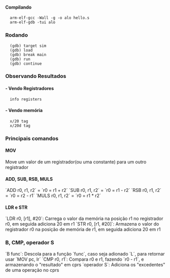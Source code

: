 #### Compilando
```
  arm-elf-gcc -Wall -g -o alo hello.s
  arm-elf-gdb -tui alo
```
### Rodando
```
  (gdb) target sim
  (gdb) load
  (gdb) break main
  (gdb) run
  (gdb) continue
```
### Observando Resultados
#### - Vendo Registradores
```
  info registers
```
#### - Vendo memória
```
  x/20 tag
  x/20d tag
```
### Principais comandos
#### MOV

Move um valor de um registrador(ou uma constante) para um outro registrador

#### ADD, SUB, RSB, MULS

´ADD r0, r1, r2´ = ´r0 = r1 + r2´
´SUB r0, r1, r2´ = ´r0 = r1 - r2´
´RSB r0, r1, r2´ = ´r0 = r2 - r1´
´MULS r0, r1, r2´ = ´r0 = r1 * r2´

#### LDR e STR

´LDR r0, [r1], #20´: Carrega o valor da memória na posição r1 no registrador r0, em seguida adiciona 20 em r1
´STR	r0, [r1, #20]´: Armazena o valor do registrador r0 na posição de memória de r1, em seguida adiciona 20 em r1

### B, CMP, operador S

´B func´: Descola para a função ´func´, caso seja adionado ´L´, para retornar usar ´MOV pc, lr´
´CMP r0, r1´: Compara r0 e r1, fazendo ´r0 - r1´, e armazenando o "resultado" em cprs
´operador S´: Adiciona os "excedentes" de uma operação no cprs

